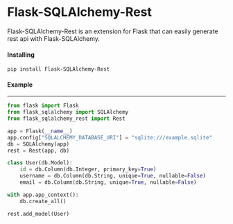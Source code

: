 Flask-SQLAlchemy-Rest
================

Flask-SQLAlchemy-Rest is an extension for Flask that can easily generate rest api with Flask-SQLAlchemy.

#### Installing
`pip install Flask-SQLAlchemy-Rest`

#### Example
-------
```python
from flask import Flask
from flask_sqlalchemy import SQLAlchemy
from flask_sqlalchemy_rest import Rest

app = Flask(__name__)
app.config["SQLALCHEMY_DATABASE_URI"] = "sqlite:///example.sqlite"
db = SQLAlchemy(app)
rest = Rest(app, db)

class User(db.Model):
    id = db.Column(db.Integer, primary_key=True)
    username = db.Column(db.String, unique=True, nullable=False)
    email = db.Column(db.String, unique=True, nullable=False)

with app.app_context():
    db.create_all()

rest.add_model(User)
```
